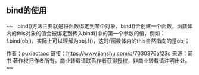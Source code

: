 ## bind的使用
 ~~   bind()方法主要就是将函数绑定到某个对象，bind()会创建一个函数，函数体内的this对象的值会被绑定到传入bind()中的第一个参数的值，例如：f.bind(obj)，实际上可以理解为obj.f()，这时f函数体内的this自然指向的是obj；

作者：puxiaotaoc
链接：https://www.jianshu.com/p/7030376af23c
来源：简书
著作权归作者所有。商业转载请联系作者获得授权，非商业转载请注明出处。~~